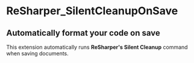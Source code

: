 **ReSharper_SilentCleanupOnSave**
=============================
Automatically format your code on save
--------------------------------------

This extension automatically runs **ReSharper's Silent Cleanup** command when saving documents.
